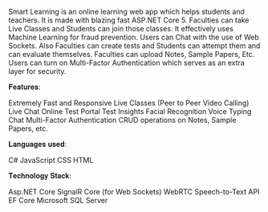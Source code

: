 Smart Learning is an online learning web app which helps students and teachers. It is made with blazing fast ASP.NET Core 5. Faculties can take Live Classes and Students can join those classes. It effectively uses Machine Learning for fraud prevention. Users can Chat with the use of Web Sockets. Also Faculties can create tests and Students can attempt them and can evaluate themselves. Faculties can upload Notes, Sample Papers, Etc. Users can turn on Multi-Factor Authentication which serves as an extra layer for security.

𝐅𝐞𝐚𝐭𝐮𝐫𝐞𝐬:

Extremely Fast and Responsive
Live Classes (Peer to Peer Video Calling)
Live Chat
Online Test Portal
Test Insights
Facial Recognition
Voice Typing Chat
Multi-Factor Authentication
CRUD operations on Notes, Sample Papers, etc.

𝐋𝐚𝐧𝐠𝐮𝐚𝐠𝐞𝐬 𝐮𝐬𝐞𝐝:

C#
JavaScript
CSS
HTML

𝐓𝐞𝐜𝐡𝐧𝐨𝐥𝐨𝐠𝐲 𝐒𝐭𝐚𝐜𝐤:

Asp.NET Core
SignalR Core (for Web Sockets)
WebRTC
Speech-to-Text API
EF Core
Microsoft SQL Server
